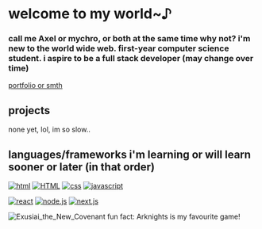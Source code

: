 # welcome to my world~♪

### call me Axel or mychro, or both at the same time why not? i'm new to the world wide web. first-year computer science student. i aspire to be a full stack developer (may change over time)

[portfolio or smth](https://axelmychro.github.io)

## projects

none yet, lol, im so slow..

## languages/frameworks i'm learning or will learn sooner or later (in that order)

[![html](https://img.shields.io/badge/HTML5-23E34F26?style=for-the-badge&logo=html5)](#)
[![HTML](https://img.shields.io/badge/HTML-%23E34F26.svg?logo=html5&logoColor=white)](#)
[![css](https://img.shields.io/badge/CSS-grey?style=for-the-badge&logo=css)](#)
[![javascript](https://img.shields.io/badge/JavaScript-grey?style=for-the-badge&logo=javascript)](#)

[![react](https://img.shields.io/badge/React-grey?style=for-the-badge&logo=react)](#)
[![node.js](https://img.shields.io/badge/Node.js-grey?style=for-the-badge&logo=node.js)](#)
[![next.js](https://img.shields.io/badge/Next.js-grey?style=for-the-badge&logo=next.js)](#)



![Exusiai_the_New_Covenant](https://arknights.wiki.gg/images/Exusiai_the_New_Covenant_Elite_2.png)
fun fact: Arknights is my favourite game!
